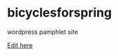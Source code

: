 # bicyclesforspring
wordpress pamphlet site

[Edit here](https://diy-pwa.com/~/gh/OliviaPavacic/bicyclesforspring)
